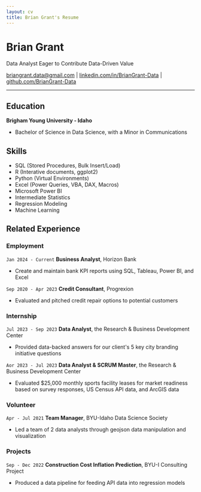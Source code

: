 ```yaml
---
layout: cv
title: Brian Grant's Resume
---
```


# Brian Grant
Data Analyst Eager to Contribute Data-Driven Value
<div id="webaddress">
<a href="mailto:briangrant.data@gmail.com">briangrant.data@gmail.com</a>
| <a href="https://linkedin.com/in/BrianGrant-Data">linkedin.com/in/BrianGrant-Data</a>
| <a href="https://github.com/BrianGrant-Data">github.com/BrianGrant-Data</a>

</div>

<!-- https://www.monique.tech/the-art-of-markdown -->


---
## Education 
__Brigham Young University - Idaho__
- Bachelor of Science in Data Science, with a Minor in Communications

## Skills
- SQL (Stored Procedures, Bulk Insert/Load)
- R (Interative documents, ggplot2)
- Python (Virtual Environments) 
- Excel (Power Queries, VBA, DAX, Macros) 
- Microsoft Power BI
- Intermediate Statistics 
- Regression Modeling
- Machine Learning

## Related Experience

### Employment
`Jan 2024 - Current`
__Business Analyst__, Horizon Bank
- Create and maintain bank KPI reports using SQL, Tableau, Power BI, and Excel  

`Sep 2020 - Apr 2023`
__Credit Consultant__, Progrexion
- Evaluated and pitched credit repair options to potential customers 

### Internship
`Jul 2023 - Sep 2023`
__Data Analyst__, the Research & Business Development Center
- Provided data-backed answers for our client's 5 key city branding initiative questions

`Aor 2023 - Jul 2023`
__Data Analyst & SCRUM Master__, the Research & Business Development Center
- Evaluated $25,000 monthly sports facility leases for market readiness based on survey responses, US Census API data, and ArcGIS data

### Volunteer
`Apr - Jul 2021`
__Team Manager__, BYU-Idaho Data Science Society
- Led a team of 2 data analysts through geojson data manipulation and visualization

### Projects
`Sep - Dec 2022`
__Construction Cost Inflation Prediction__, BYU-I Consulting Project
- Produced a data pipeline for feeding API data into regression models
